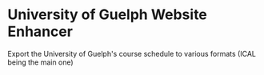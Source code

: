 University of Guelph Website Enhancer
======================================

Export the University of Guelph's course schedule to various formats (ICAL being the main one)
